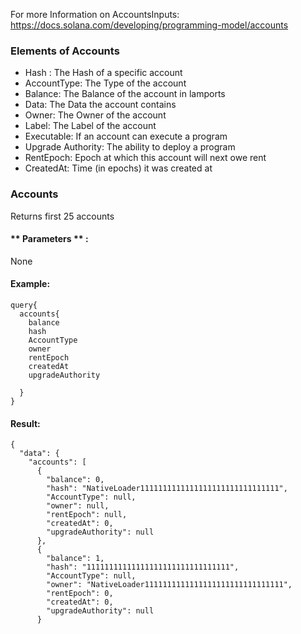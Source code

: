 For more Information on AccountsInputs: https://docs.solana.com/developing/programming-model/accounts



### Elements of Accounts
* Hash : The Hash of a specific account
* AccountType: The Type of the account
* Balance: The Balance of the account in lamports
* Data: The Data the account contains
* Owner: The Owner of the account
* Label: The Label of the account 
* Executable: If an account can execute a program
* Upgrade Authority: The ability to deploy a program
* RentEpoch: Epoch at which this account will next owe rent
* CreatedAt: Time (in epochs) it was created at  


### Accounts
Returns first 25 accounts

#### ** Parameters ** : 

None 

#### Example:
```
query{
  accounts{
    balance
    hash
    AccountType
    owner
    rentEpoch
    createdAt
    upgradeAuthority
    
  }
}
```


#### Result:
```
{
  "data": {
    "accounts": [
      {
        "balance": 0,
        "hash": "NativeLoader1111111111111111111111111111111",
        "AccountType": null,
        "owner": null,
        "rentEpoch": null,
        "createdAt": 0,
        "upgradeAuthority": null
      },
      {
        "balance": 1,
        "hash": "11111111111111111111111111111111",
        "AccountType": null,
        "owner": "NativeLoader1111111111111111111111111111111",
        "rentEpoch": 0,
        "createdAt": 0,
        "upgradeAuthority": null
      }
```